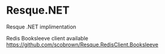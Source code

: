 Resque.NET
==========

Resque .NET implimentation

Redis Booksleeve client available
https://github.com/scobrown/Resque.RedisClient.Booksleeve